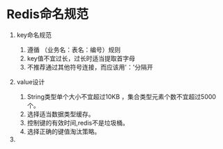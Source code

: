 # Redis命名规范

1. key命名规范
   
   1. 遵循 （业务名：表名：编号）规则
   2. key值不宜过长，过长时适当提取首字母
   3. 不推荐通过其他符号连接，而应该用'：'分隔开
   
2. value设计

   1. String类型单个大小不宜超过10KB ，集合类型元素个数不宜超过5000个。
   2. 选择适当数据类型缓存。
   3. 控制键的有效时间,redis不是垃圾桶。
   4. 选择正确的键值淘汰策略。
   
3. 